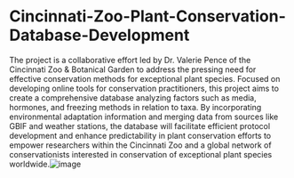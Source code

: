 # Cincinnati-Zoo-Plant-Conservation-Database-Development


The project is a collaborative effort led by Dr. Valerie Pence of the Cincinnati Zoo & Botanical Garden to address the pressing need for effective conservation methods for exceptional plant species. Focused on developing online tools for conservation practitioners, this project aims to create a comprehensive database analyzing factors such as media, hormones, and freezing methods in relation to taxa. By incorporating environmental adaptation information and merging data from sources like GBIF and weather stations, the database will facilitate efficient protocol development and enhance predictability in plant conservation efforts to empower researchers within the Cincinnati Zoo and a global network of conservationists interested in conservation of exceptional plant species worldwide.![image](https://github.com/Oklein1/Cincinnati-Zoo-Plant-Conservation-Database-Development-/assets/47824495/2b50c1a2-2600-4c4b-9d00-dc9e78c7b635)
